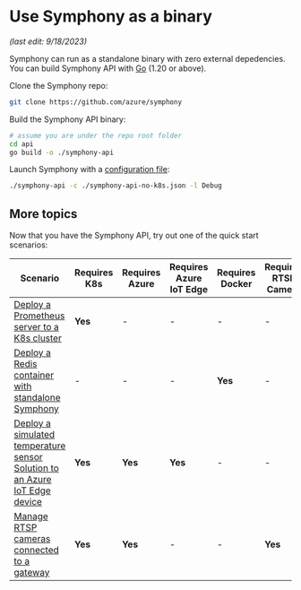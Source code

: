 # Use Symphony as a binary

_(last edit: 9/18/2023)_

Symphony can run as a standalone binary with zero external depedencies. You can build Symphony API with [Go](https://go.dev/) (1.20 or above).

Clone the Symphony repo:

```bash
git clone https://github.com/azure/symphony
```

Build the Symphony API binary:

```bash
# assume you are under the repo root folder
cd api
go build -o ./symphony-api
```

Launch Symphony with a [configuration file](../hosts/overview.md):

```bash
./symphony-api -c ./symphony-api-no-k8s.json -l Debug
```

## More topics

Now that you have the Symphony API, try out one of the quick start scenarios:

| Scenario | Requires K8s | Requires Azure | Requires Azure IoT Edge| Requires Docker | Requires RTSP Camera |
|--------|--------|--------|--------|--------|--------|
| [Deploy a Prometheus server to a K8s cluster](./symphony-book/quick_start/deploy_prometheus_k8s.md) | **Yes** | - | - | - | - |
| [Deploy a Redis container with standalone Symphony](./symphony-book/quick_start/deploy_redis_no_k8s.md)| - | - | - | **Yes** | - |
| [Deploy a simulated temperature sensor Solution to an Azure IoT Edge device](./symphony-book/quick_start/deploy_solution_to_azure_iot_edge.md) | **Yes** | **Yes** | **Yes** | - | - |
| [Manage RTSP cameras connected to a gateway](./symphony-book/quick_start/manage_rtsp_cameras.md) | **Yes** | **Yes** | - | - | **Yes** |
